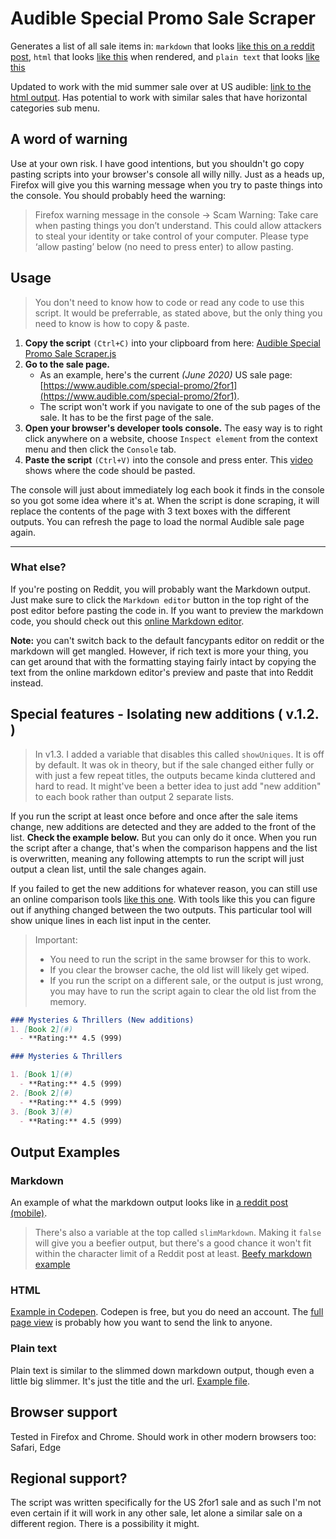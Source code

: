 # Audible Special Promo Sale Scraper

Generates a list of all sale items in: `markdown` that looks [like this on a reddit post](https://github.com/joonaspaakko/audible-special-promo-sale-scraper/blob/master/phone-reddit-post-example.png), `html` that looks [like this](https://codepen.io/joonaspaakko/full/KKVdWwV) when rendered, and `plain text` that looks [like this](https://github.com/joonaspaakko/audible-special-promo-sale-scraper/blob/master/plaintext-output-example.md)

Updated to work with the mid summer sale over at US audible: [link to the html output](https://codepen.io/joonaspaakko/live/ExPJROy). Has potential to work with similar sales that have horizontal categories sub menu.

## A word of warning

Use at your own risk. I have good intentions, but you shouldn't go copy pasting scripts into your browser's console all willy nilly. Just as a heads up, Firefox will give you this warning message when you try to paste things into the console. You should probably heed the warning:

> Firefox warning message in the console → Scam Warning: Take care when pasting things you don’t understand. This could allow attackers to steal your identity or take control of your computer. Please type ‘allow pasting’ below (no need to press enter) to allow pasting.

## Usage

> You don't need to know how to code or read any code to use this script. It would be preferrable, as stated above, but the only thing you need to know is how to copy & paste.

1. **Copy the script** `(Ctrl+C)` into your clipboard from here: [Audible Special Promo Sale Scraper.js](https://raw.githubusercontent.com/joonaspaakko/audible-special-promo-sale-scraper/master/Audible%20Special%20Promo%20Sale%20Scraper.js)
2. **Go to the sale page.**
	- As an example, here's the current _(June 2020)_ US sale page: [https://www.audible.com/special-promo/2for1](https://www.audible.com/special-promo/2for1).
	- The script won't work if you navigate to one of the sub pages of the sale. It has to be the first page of the sale.
3. **Open your browser's developer tools console.** The easy way is to right click anywhere on a website, choose `Inspect element` from the context menu and then click the `Console` tab.
4. **Paste the script** `(Ctrl+V)` into the console and press enter. This [video](https://youtu.be/5ioVQhsMbNY) shows where the code should be pasted.

The console will just about immediately log each book it finds in the console so you got some idea where it's at. When the script is done scraping, it will replace the contents of the page with 3 text boxes with the different outputs. You can refresh the page to load the normal Audible sale page again.

___

### What else?

If you're posting on Reddit, you will probably want the Markdown output. Just make sure to click the `Markdown editor` button in the top right of the post editor before pasting the code in. If you want to preview the markdown code, you should check out this [online Markdown editor](https://pandao.github.io/editor.md/en.html).

**Note:** you can't switch back to the default fancypants editor on reddit or the markdown will get mangled. However, if rich text is more your thing, you can get around that with the formatting staying fairly intact by copying the text from the online markdown editor's preview and paste that into Reddit instead.

## Special features - Isolating new additions ( v.1.2. )

> In v1.3. I added a variable that disables this called `showUniques`. It is off by default. It was ok in theory, but if the sale changed either fully or with just a few repeat titles, the outputs became kinda cluttered and hard to read. It might've been a better idea to just add "new addition" to each book rather than output 2 separate lists.

If you run the script at least once before and once after the sale items change, new additions are detected and they are added to the front of the list. **Check the example below.** But you can only do it once. When you run the script after a change, that's when the comparison happens and the list is overwritten, meaning any following attempts to run the script will just output a clean list, until the sale changes again.

If you failed to get the new additions for whatever reason, you can still use an online comparison tools [like this one](http://barc.wi.mit.edu/cgi-bin/barc/tools/compare.cgi). With tools like this you can figure out if anything changed between the two outputs. This particular tool will show unique lines in each list input in the center.

> Important:
> - You need to run the script in the same browser for this to work.
> - If you clear the browser cache, the old list will likely get wiped.
> - If you run the script on a different sale, or the output is just wrong, you may have to run the script again to clear the old list from the memory.

```markdown
### Mysteries & Thrillers (New additions)
1. [Book 2](#)
  - **Rating:** 4.5 (999)

### Mysteries & Thrillers

1. [Book 1](#)
  - **Rating:** 4.5 (999)
2. [Book 2](#)
  - **Rating:** 4.5 (999)
3. [Book 3](#)
  - **Rating:** 4.5 (999)
```

## Output Examples

### Markdown

An example of what the markdown output looks like in [a reddit post (mobile)](https://github.com/joonaspaakko/audible-special-promo-sale-scraper/blob/master/phone-reddit-post-example.png).

> There's also a variable at the top called `slimMarkdown`. Making it `false` will give you a beefier output, but there's a good chance it won't fit within the character limit of a Reddit post at least. [Beefy markdown example](full-markdown-output-example.md)

### HTML

[Example in Codepen](https://codepen.io/joonaspaakko/full/KKVdWwV). Codepen is free, but you do need an account. The [full page view](https://blog.codepen.io/documentation/full-page-view/) is probably how you want to send the link to anyone.

### Plain text

Plain text is similar to the slimmed down markdown output, though even a little big slimmer. It's just the title and the url. [Example file](https://github.com/joonaspaakko/audible-special-promo-sale-scraper/blob/master/plaintext-output-example.md).

## Browser support

Tested in Firefox and Chrome. Should work in other modern browsers too: Safari, Edge

## Regional support?

The script was written specifically for the US 2for1 sale and as such I'm not even certain if it will work in any other sale, let alone a similar sale on a different region. There is a possibility it might.
